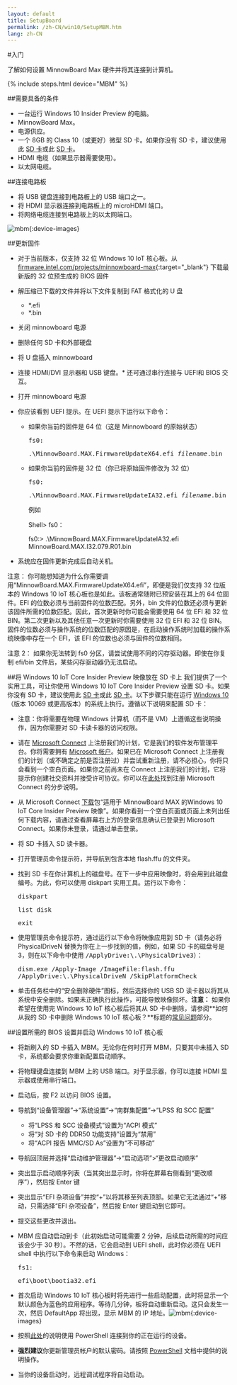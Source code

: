 ```yaml
---
layout: default
title: SetupBoard
permalink: /zh-CN/win10/SetupMBM.htm
lang: zh-CN
---
```


#入门

了解如何设置 MinnowBoard Max 硬件并将其连接到计算机。

{% include steps.html device="MBM" %}

##需要具备的条件
* 一台运行 Windows 10 Insider Preview 的电脑。
* MinnowBoard Max。
* 电源供应。
* 一个 8GB 的 Class 10（或更好）微型 SD 卡。如果你没有 SD 卡，建议使用此 [SD 卡](http://www.amazon.com/gp/product/B00IVPU786?tag=thewire06-20&linkCode=as2&creative=374929&camp=211189)或此 [SD 卡](http://www.amazon.com/SanDisk-Ultra-Micro-SDHC-16GB/dp/9966573445/ref=sr_1_15?ie=UTF8&qid=1415926730&sr=8-15&keywords=micro+sd+xd)。
* HDMI 电缆（如果显示器需要使用）。
* 以太网电缆。

##连接电路板
* 将 USB 键盘连接到电路板上的 USB 端口之一。
* 将 HDMI 显示器连接到电路板上的 microHDMI 端口。
* 将网络电缆连接到电路板上的以太网端口。

![mbm]({{site.baseurl}}/images/mbm.bmp){:device-images}

##更新固件

* 对于当前版本，仅支持 32 位 Windows 10 IoT 核心板。从 [firmware.intel.com/projects/minnowboard-max](http://firmware.intel.com/projects/minnowboard-max){:target="_blank"} 下载最新版的 32 位预生成的 BIOS 固件
* 解压缩已下载的文件并将以下文件复制到 FAT 格式化的 U 盘
	* \*.efi
	* \*.bin
* 关闭 minnowboard 电源
* 删除任何 SD 卡和外部硬盘
* 将 U 盘插入 minnowboard
* 连接 HDMI/DVI 显示器和 USB 键盘。\* 还可通过串行连接与 UEFI和 BIOS 交互。
* 打开 minnowboard 电源
* 你应该看到 UEFI 提示。在 UEFI 提示下运行以下命令：
	* 如果你当前的固件是 64 位（这是 Minnowboard 的原始状态）

		<kbd>fs0:</kbd>

		<kbd>.\\MinnowBoard.MAX.FirmwareUpdateX64.efi _filename_.bin</kbd>

    * 如果你当前的固件是 32 位（你已将原始固件修改为 32 位）

		<kbd>fs0:</kbd>

		<kbd>.\\MinnowBoard.MAX.FirmwareUpdateIA32.efi _filename_.bin</kbd>

		例如

        Shell\> fs0：

        fs0:\> .\\MinnowBoard.MAX.FirmwareUpdateIA32.efi MinnowBoard.MAX.I32.079.R01.bin

* 系统应在固件更新完成后自动关机。

注意： 你可能想知道为什么你需要调用“MinnowBoard.MAX.FirmwareUpdateX64.efi”，即便是我们仅支持 32 位版本的 Windows 10 IoT 核心板也是如此。该板通常随附已预安装在其上的 64 位固件。EFI 的位数必须与当前固件的位数匹配。另外，bin 文件的位数还必须与更新该固件所需的位数匹配。因此，首次更新时你可能会需要使用 64 位 EFI 和 32 位 BIN。第二次更新以及其他任意一次更新时你需要使用 32 位 EFI 和 32 位 BIN。固件的位数必须与操作系统的位数匹配的原因是，在启动操作系统时加载的操作系统映像中存在一个 EFI，该 EFI 的位数也必须与固件的位数相同。

注意 2： 如果你无法转到 fs0 分区，请尝试使用不同的闪存驱动器。即使在你复制 efi/bin 文件后，某些闪存驱动器仍无法启动。



##将 Windows 10 IoT Core Insider Preview 映像放在 SD 卡上
我们提供了一个实用工具，可让你使用 Windows 10 IoT Core Insider Preview 设置 SD 卡。如果你没有 SD 卡，建议使用此 [SD 卡](http://www.amazon.com/gp/product/B00IVPU786?tag=thewire06-20&linkCode=as2&creative=374929&camp=211189)或此 [SD 卡](http://www.amazon.com/SanDisk-Ultra-Micro-SDHC-16GB/dp/9966573445/ref=sr_1_15?ie=UTF8&qid=1415926730&sr=8-15&keywords=micro+sd+xd)。以下步骤只能在运行 [Windows 10](https://insider.windows.com)（版本 10069 或更高版本）的系统上执行。遵循以下说明来配置 SD 卡：

* 注意：你将需要在物理 Windows 计算机（而不是 VM）上遵循这些说明操作，因为你需要对 SD 卡读卡器的访问权限。
* 请在 [Microsoft Connect](https://connect.microsoft.com/windowsembeddediot/SelfNomination.aspx?ProgramID=8558) 上注册我们的计划，它是我们的软件发布管理平台。你将需要拥有 [Microsoft 帐户](http://www.microsoft.com/zh-CN/account/default.aspx)。如果已在 Microsoft Connect 上注册我们的计划（或不确定之前是否注册过）并尝试重新注册，请不必担心，你将只会看到一个空白页面。如果你之前尚未在 Connect 上注册我们的计划，它将提示你创建社交资料并接受许可协议。你可以在[此处](https://connect.microsoft.com/windowsembeddedIoT/Downloads/DownloadDetails.aspx?DownloadID=57783)找到注册 Microsoft Connect 的分步说明。
* 从 Microsoft Connect [下载](https://connect.microsoft.com/windowsembeddedIoT/Downloads/DownloadDetails.aspx?DownloadID=57783)包“适用于 MinnowBoard MAX 的Windows 10 IoT Core Insider Preview 映像”。如果你看到一个空白页面或页面上未列出任何下载内容，请通过查看屏幕右上方的登录信息确认已登录到 Microsoft Connect。如果你未登录，请通过单击登录。
* 将 SD 卡插入 SD 读卡器。
* 打开管理员命令提示符，并导航到包含本地 flash.ffu 的文件夹。
* 找到 SD 卡在你计算机上的磁盘号。在下一步中应用映像时，将会用到此磁盘编号。为此，你可以使用 diskpart 实用工具。运行以下命令：<br />

	<kbd>diskpart</kbd>

    <kbd>list disk</kbd>

    <kbd>exit</kbd>

* 使用管理员命令提示符，通过运行以下命令将映像应用到 SD 卡（请务必将 PhysicalDriveN 替换为你在上一步找到的值，例如，如果 SD 卡的磁盘号是 3，则在以下命令中使用 <kbd>/ApplyDrive:\\.\\PhysicalDrive3</kbd>）：

	<kbd>dism.exe /Apply-Image /ImageFile:<fullpath>flash.ffu /ApplyDrive:\\.\\PhysicalDriveN /SkipPlatformCheck</fullpath></kbd>

* 单击任务栏中的“安全删除硬件”图标，然后选择你的 USB SD 读卡器以将其从系统中安全删除。如果未正确执行此操作，可能导致映像损坏。**注意：** 如果你希望在使用完 Windows 10 IoT 核心板后将其从 SD 卡中删除，请参阅**如何从我的 SD 卡中删除 Windows 10 IoT 核心板？**标题的[常见问题]({{site.baseurl}}/{{page.lang}}/Faqs.htm)部分。


##设置所需的 BIOS 设置并启动 Windows 10 IoT 核心板

* 将新刷入的 SD 卡插入 MBM。无论你在何时打开 MBM，只要其中未插入 SD 卡，系统都会要求你重新配置启动顺序。
* 将物理键盘连接到 MBM 上的 USB 端口。对于显示器，你可以连接 HDMI 显示器或使用串行端口。
* 启动后，按 F2 以访问 BIOS 设置。
* 导航到“设备管理器”-\>“系统设置”-\>“南群集配置”-\>“LPSS 和 SCC 配置”
    * 将“LPSS 和 SCC 设备模式”设置为“ACPI 模式”
    * 将“对 SD 卡的 DDR50 功能支持”设置为“禁用”
    * 将“ACPI 报告 MMC/SD As”设置为“不可移动”
* 导航回顶层并选择“启动维护管理器”-\>“启动选项”\>“更改启动顺序”
* 突出显示启动顺序列表（当其突出显示时，你将在屏幕右侧看到“更改顺序”），然后按 Enter 键
* 突出显示“EFI 杂项设备”并按“+”以将其移至列表顶部。如果它无法通过“+”移动，只需选择“EFI 杂项设备”，然后按 Enter 键启动到它即可。
* 提交这些更改并退出。
* MBM 应自动启动到卡（此初始启动可能需要 2 分钟，后续启动所需的时间应该会少于 30 秒）。不然的话，它会启动到 UEFI shell，此时你必须在 UEFI shell 中执行以下命令来启动 Windows：

	<kbd>fs1:</kbd><br/>

	<kbd>efi\\boot\\bootia32.efi</kbd>

* 首次启动 Windows 10 IoT 核心板时将先进行一些启动配置，此时将显示一个默认颜色为蓝色的应用程序。等待几分钟，板将自动重新启动。这只会发生一次，然后 DefaultApp 将出现，显示 MBM 的 IP 地址。![mbm]({{site.baseurl}}/images/DefaultAppMBM.png){:device-images}


* 按照[此处]({{site.baseurl}}/{{page.lang}}/win10/samples/PowerShell.htm)的说明使用 PowerShell 连接到你的正在运行的设备。
* **强烈建议**你更新管理员帐户的默认密码。请按照 [PowerShell]({{site.baseurl}}/{{page.lang}}/win10/samples/PowerShell.htm) 文档中提供的说明操作。
* 当你的设备启动时，远程调试程序将自动启动。
